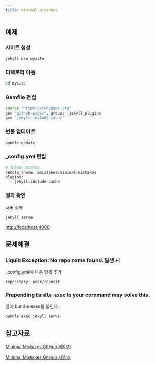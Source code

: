 ```yaml
---
title: minimal mistakes
---
```


## 예제

### 사이트 생성
```bash
jekyll new mysite
```

### 디렉토리 이동
```bash
cd mysite
```

### Gemfile 편집
```bash
source "https://rubygems.org"
gem "github-pages", group: :jekyll_plugins
gem "jekyll-include-cache"
```

### 번들 업데이트
```bash
bundle update
```

### _config.yml 편집
```bash
# theme: minima
remote_theme: mmistakes/minimal-mistakes
plugins:
  - jekyll-include-cache 
```

### 결과 확인
서버 실행
```bash
jekyll serve
```

<http://localhost:4000>

## 문제해결

### Liquid Exception: No repo name found. 발생 시
_config.yml에 다음 항목 추가
```bash
repository: user/reposit
```

### Prepending `bundle exec` to your command may solve this.
앞에 bundle exec를 붙인다.
```bash
bundle exec jekyll serve
```

## 참고자료 

[Minimal Mistakes GitHub 페이지](https://mmistakes.github.io/minimal-mistakes/)

[Minimal Mistakes GitHub 저장소](https://github.com/mmistakes/minimal-mistakes)
